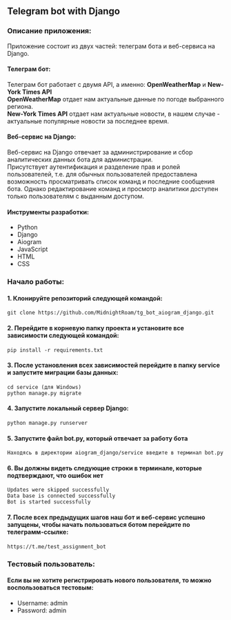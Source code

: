 ## Telegram bot with Django 
### Описание приложения:
<p>Приложение состоит из двух частей: телеграм бота и веб-сервиса на Django.</p>

#### Телеграм бот:
<p>
Телеграм бот работает с двумя API, а именно: <b>OpenWeatherMap</b> и <b>New-York Times API</b></br>
<b>OpenWeatherMap</b> отдает нам актуальные данные по погоде выбранного региона. </br>
<b>New-York Times API</b> отдает нам актуальные новости, в нашем случае - актуальные популярные новости за последнее время.
</p>

#### Веб-сервис на Django:
<p>
Веб-сервис на Django отвечает за администрирование и сбор аналитических данных бота для администрации.</br>
Присутствует аутентификация и разделение прав и ролей пользователей, 
т.е. для обычных пользователей предоставлена возможность просматривать список команд и последние сообщения бота. 
Однако редактирование команд и просмотр аналитики доступен только пользователям с выданным доступом.
</p>

#### Инструменты разработки:
<ul>
    <li>Python</li>
    <li>Django</li>
    <li>Aiogram</li>
    <li>JavaScript</li>
    <li>HTML</li>
    <li>CSS</li>
</ul>


### Начало работы:

#### 1. Клонируйте репозиторий следующей командой:
    git clone https://github.com/MidnightRoam/tg_bot_aiogram_django.git

#### 2. Перейдите в корневую папку проекта и установите все зависимости следующей командой:
    pip install -r requirements.txt

#### 3. После установления всех зависимостей перейдите в папку service и запустите миграции базы данных:
    cd service (для Windows)
    python manage.py migrate

#### 4. Запустите локальный сервер Django:
    python manage.py runserver

#### 5. Запустите файл bot.py, который отвечает за работу бота
    Находясь в директории aiogram_django/service введите в терминал bot.py

#### 6. Вы должны видеть следующие строки в терминале, которые подтверждают, что ошибок нет
    Updates were skipped successfully
    Data base is connected successfully
    Bot is started successfully

#### 7. После всех предыдущих шагов наш бот и веб-сервис успешно запущены, чтобы начать пользоваться ботом перейдите по телеграмм-ссылке: 
    https://t.me/test_assignment_bot


### Тестовый пользователь:
#### Если вы не хотите регистрировать нового пользователя, то можно воспользоваться тестовым:
<ul>
    <li>Username: admin</li>
    <li>Password: admin</li>
</ul>